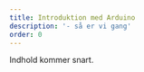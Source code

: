 ```yaml
---
title: Introduktion med Arduino
description: '- så er vi gang'
order: 0
---
```

Indhold kommer snart.